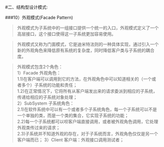 #二、结构型设计模式:

###10）外观模式(Facade Pattern)

> 外观模式为子系统中的一组接口提供一个统一的入口，外观模式定义了一个高层接口，这个接口使得这一子系统更加容易使用。
> 

> 外观模式又称为门面模式，它是迪米特法则的一种具体实现，通过引入一个新的外观角色来降低原有系统的复杂度，同时降低客户类与子系统的耦合度。



> 外观模式包含2个角色：   
> 1）Facade 外观角色：   
>    1.1)在客户端可以调用到它的方法，在外观角色中可以知道相关的（一个或者多个）子系统的功能和责任；   
>    1.2)在正常情况下，它将所有从客户端发出来的请求委派到相应的子系统，传递给相应的子系统对象处理；   
> 2）SubSystem 子系统角色：   
>    2.1)在软件系统中可以有一个或者多个子系统角色，每一个子系统可以不是一个单独的类，而是一个类的集合，它实现子系统的功能；   
>    2.2)每一个子系统都可以呗客户端直接调用，或者被外观角色调用，它处理外观类传过来的请求；    
>    2.3)子系统并不知道外观的存在，对于子系统而言，外观角色仅仅是另一个客户端而已；
> 3）Client 客户端：外观接口调用测试者；











